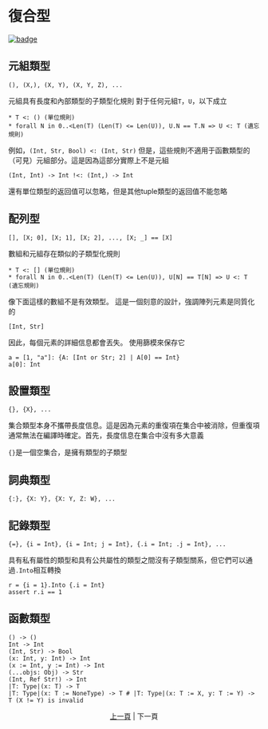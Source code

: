 # 復合型

[![badge](https://img.shields.io/endpoint.svg?url=https%3A%2F%2Fgezf7g7pd5.execute-api.ap-northeast-1.amazonaws.com%2Fdefault%2Fsource_up_to_date%3Fowner%3Derg-lang%26repos%3Derg%26ref%3Dmain%26path%3Ddoc/EN/syntax/type/compound.md%26commit_hash%3D96b113c47ec6ca7ad91a6b486d55758de00d557d)](https://gezf7g7pd5.execute-api.ap-northeast-1.amazonaws.com/default/source_up_to_date?owner=erg-lang&repos=erg&ref=main&path=doc/EN/syntax/type/advanced.md&commit_hash=96b113c47ec6ca7ad91a6b486d55758de00d557d)

## 元組類型

```erg
(), (X,), (X, Y), (X, Y, Z), ...
```

元組具有長度和內部類型的子類型化規則
對于任何元組`T`，`U`，以下成立

```erg
* T <: () (單位規則)
* forall N in 0..<Len(T) (Len(T) <= Len(U)), U.N == T.N => U <: T (遺忘規則)
```

例如，`(Int, Str, Bool) <: (Int, Str)`
但是，這些規則不適用于函數類型的（可見）元組部分。這是因為這部分實際上不是元組

```erg
(Int, Int) -> Int !<: (Int,) -> Int
```

還有單位類型的返回值可以忽略，但是其他tuple類型的返回值不能忽略

## 配列型

```erg
[], [X; 0], [X; 1], [X; 2], ..., [X; _] == [X]
```

數組和元組存在類似的子類型化規則

```erg
* T <: [] (單位規則)
* forall N in 0..<Len(T) (Len(T) <= Len(U)), U[N] == T[N] => U <: T (遺忘規則)
```

像下面這樣的數組不是有效類型。 這是一個刻意的設計，強調陣列元素是同質化的

```erg
[Int, Str]
```

因此，每個元素的詳細信息都會丟失。 使用篩模來保存它

```erg
a = [1, "a"]: {A: [Int or Str; 2] | A[0] == Int}
a[0]: Int
```

## 設置類型

```erg
{}, {X}, ...
```

集合類型本身不攜帶長度信息。這是因為元素的重復項在集合中被消除，但重復項通常無法在編譯時確定。首先，長度信息在集合中沒有多大意義

`{}`是一個空集合，是擁有類型的子類型

## 詞典類型

```erg
{:}, {X: Y}, {X: Y, Z: W}, ...
```

## 記錄類型

```erg
{=}, {i = Int}, {i = Int; j = Int}, {.i = Int; .j = Int}, ...
```

具有私有屬性的類型和具有公共屬性的類型之間沒有子類型關系，但它們可以通過`.Into`相互轉換

```erg
r = {i = 1}.Into {.i = Int}
assert r.i == 1
```

## 函數類型

```erg
() -> ()
Int -> Int
(Int, Str) -> Bool
(x: Int, y: Int) -> Int
(x := Int, y := Int) -> Int
(...objs: Obj) -> Str
(Int, Ref Str!) -> Int
|T: Type|(x: T) -> T
|T: Type|(x: T := NoneType) -> T # |T: Type|(x: T := X, y: T := Y) -> T (X != Y) is invalid
```

<p align='center'>
    <a href='./19_bound.md'>上一頁</a> | 下一頁
</p>